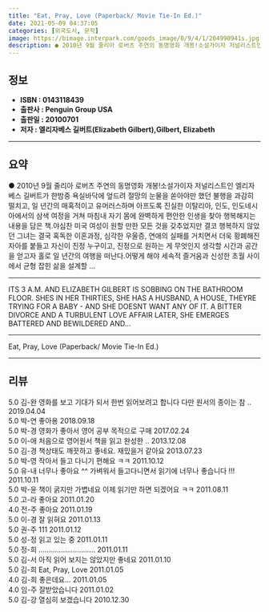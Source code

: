 ```yaml
---
title: "Eat, Pray, Love (Paperback/ Movie Tie-In Ed.)"
date: 2021-05-09 04:37:05
categories: [외국도서, 문학]
image: https://bimage.interpark.com/goods_image/0/9/4/1/204990941s.jpg
description: ● 2010년 9월 줄리아 로버츠 주연의 동명영화 개봉!소설가이자 저널리스트인 엘리자베스 길버트가 한밤중 욕실바닥에 엎드려 절망의 눈물을 쏟아야만 했던 불행을 과감히 떨치고, 일 년간의 매혹적이고 유머러스하며 아프도록 진실한 이탈리아, 인도, 인도네시아에서의 삼색 여정을 거쳐 마침내
---
```


## **정보**

- **ISBN : 0143118439**
- **출판사 : Penguin Group USA**
- **출판일 : 20100701**
- **저자 : 엘리자베스 길버트(Elizabeth Gilbert),Gilbert, Elizabeth**

------



## **요약**

●  2010년 9월 줄리아 로버츠 주연의 동명영화 개봉!소설가이자 저널리스트인 엘리자베스 길버트가 한밤중 욕실바닥에 엎드려 절망의 눈물을 쏟아야만 했던 불행을 과감히 떨치고, 일 년간의 매혹적이고 유머러스하며 아프도록 진실한 이탈리아, 인도, 인도네시아에서의 삼색 여정을 거쳐 마침내 자기 몸에 완벽하게 편안한 인생을 찾아 행복해지는 내용을 담은 책.야심찬 미국 여성이 원할 만한 모든 것을 갖추었지만 결코 행복하지 않았던 그녀는 결국 혹독한 이혼과정, 심각한 우울증, 연애의 실패를 거치면서 더욱 황폐해진 자아를 붙들고 자신이 진정 누구이고, 진정으로 원하는 게 무엇인지 생각할 시간과 공간을 얻고자 홀로 일 년간의 여행을 떠난다.어떻게 해야 세속적 즐거움과 신성한 초월 사이에서 균형 잡힌 삶을 설계할 ...

------

ITS 3 A.M. AND ELIZABETH GILBERT IS SOBBING ON THE BATHROOM FLOOR. SHES IN HER THIRTIES, SHE HAS A HUSBAND, A HOUSE, THEYRE TRYING FOR A BABY - AND SHE DOESNT WANT ANY OF IT. A BITTER DIVORCE AND A TURBULENT LOVE AFFAIR LATER, SHE EMERGES BATTERED AND BEWILDERED AND... 

------


Eat, Pray, Love (Paperback/ Movie Tie-In Ed.) 

------


## **리뷰** 

5.0 김-완 영화를 보고 기대가 되서 한번 읽어보려고 합니다 다만 원서의 종이는 참 .. 2019.04.04 <br/>5.0 박-연 좋아용 2018.09.18 <br/>5.0 박-경 영화가 좋아서 영어 공부 목적으로 구매 2017.02.24 <br/>5.0 이-애 처음으로 영어원서 책을 읽고 완성한 .. 2013.12.08 <br/>5.0 김-경 책상태도 깨끗하고 좋네요. 재밌을거 같아요 2013.07.23 <br/>5.0 박-영 작아서 들고 다니기 편해요 ㅋㅋ 2011.10.12 <br/>5.0 유-내 너무나 좋아요 ^^ 가벼워서 들고다니면서 읽기에 너무나 좋습니다 !!! 2011.10.11 <br/>5.0 박-윤 책이 굵지만 가볍네요  이제 읽기만 하면 되겠어요  ㅋㅋ 2011.08.11 <br/>5.0 고-라 좋아요 2011.01.20 <br/>4.0 전-주 좋아요 2011.01.19 <br/>5.0 이-경 잘 읽혀요 2011.01.13 <br/>5.0 권-주 111 2011.01.12 <br/>5.0 성-정 읽고 있는 중 2011.01.11 <br/>5.0 정-희 ............................ 2011.01.11 <br/>5.0 김-서 아직 읽어 보지는 않았지만 좋네요 2011.01.10 <br/>5.0 김-희 Eat, Pray, Love   2011.01.05 <br/>4.0 김-희 좋은데요... 2011.01.05 <br/>4.0 임-주 잘받았습니다 2011.01.02 <br/>5.0 김-강 열심히 보겠습니다 2010.12.30 <br/>